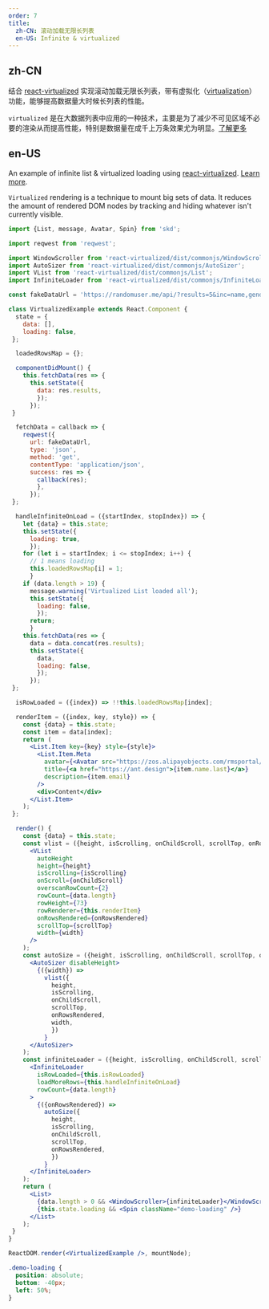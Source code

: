 ```yaml
---
order: 7
title:
  zh-CN: 滚动加载无限长列表
  en-US: Infinite & virtualized
---
```


## zh-CN

结合 [react-virtualized](https://github.com/bvaughn/react-virtualized) 实现滚动加载无限长列表，带有虚拟化（[virtualization](https://blog.jscrambler.com/optimizing-react-rendering-through-virtualization/)）功能，能够提高数据量大时候长列表的性能。

`virtualized` 是在大数据列表中应用的一种技术，主要是为了减少不可见区域不必要的渲染从而提高性能，特别是数据量在成千上万条效果尤为明显。[了解更多](https://blog.jscrambler.com/optimizing-react-rendering-through-virtualization/)

## en-US

An example of infinite list & virtualized loading using [react-virtualized](https://github.com/bvaughn/react-virtualized). [Learn more](https://blog.jscrambler.com/optimizing-react-rendering-through-virtualization/).

`Virtualized` rendering is a technique to mount big sets of data. It reduces the amount of rendered DOM nodes by tracking and hiding whatever isn't currently visible.

```jsx
import {List, message, Avatar, Spin} from 'skd';

import reqwest from 'reqwest';

import WindowScroller from 'react-virtualized/dist/commonjs/WindowScroller';
import AutoSizer from 'react-virtualized/dist/commonjs/AutoSizer';
import VList from 'react-virtualized/dist/commonjs/List';
import InfiniteLoader from 'react-virtualized/dist/commonjs/InfiniteLoader';

const fakeDataUrl = 'https://randomuser.me/api/?results=5&inc=name,gender,email,nat&noinfo';

class VirtualizedExample extends React.Component {
  state = {
    data: [],
    loading: false,
 };

  loadedRowsMap = {};

  componentDidMount() {
    this.fetchData(res => {
      this.setState({
        data: res.results,
        });
      });
 }

  fetchData = callback => {
    reqwest({
      url: fakeDataUrl,
      type: 'json',
      method: 'get',
      contentType: 'application/json',
      success: res => {
        callback(res);
        },
      });
 };

  handleInfiniteOnLoad = ({startIndex, stopIndex}) => {
    let {data} = this.state;
    this.setState({
      loading: true,
      });
    for (let i = startIndex; i <= stopIndex; i++) {
      // 1 means loading
      this.loadedRowsMap[i] = 1;
      }
    if (data.length > 19) {
      message.warning('Virtualized List loaded all');
      this.setState({
        loading: false,
        });
      return;
      }
    this.fetchData(res => {
      data = data.concat(res.results);
      this.setState({
        data,
        loading: false,
        });
      });
 };

  isRowLoaded = ({index}) => !!this.loadedRowsMap[index];

  renderItem = ({index, key, style}) => {
    const {data} = this.state;
    const item = data[index];
    return (
      <List.Item key={key} style={style}>
        <List.Item.Meta
          avatar={<Avatar src="https://zos.alipayobjects.com/rmsportal/ODTLcjxAfvqbxHnVXCYX.png" />}
          title={<a href="https://ant.design">{item.name.last}</a>}
          description={item.email}
        />
        <div>Content</div>
      </List.Item>
    );
 };

  render() {
    const {data} = this.state;
    const vlist = ({height, isScrolling, onChildScroll, scrollTop, onRowsRendered, width}) => (
      <VList
        autoHeight
        height={height}
        isScrolling={isScrolling}
        onScroll={onChildScroll}
        overscanRowCount={2}
        rowCount={data.length}
        rowHeight={73}
        rowRenderer={this.renderItem}
        onRowsRendered={onRowsRendered}
        scrollTop={scrollTop}
        width={width}
      />
    );
    const autoSize = ({height, isScrolling, onChildScroll, scrollTop, onRowsRendered}) => (
      <AutoSizer disableHeight>
        {({width}) =>
          vlist({
            height,
            isScrolling,
            onChildScroll,
            scrollTop,
            onRowsRendered,
            width,
            })
          }
      </AutoSizer>
    );
    const infiniteLoader = ({height, isScrolling, onChildScroll, scrollTop}) => (
      <InfiniteLoader
        isRowLoaded={this.isRowLoaded}
        loadMoreRows={this.handleInfiniteOnLoad}
        rowCount={data.length}
      >
        {({onRowsRendered}) =>
          autoSize({
            height,
            isScrolling,
            onChildScroll,
            scrollTop,
            onRowsRendered,
            })
          }
      </InfiniteLoader>
    );
    return (
      <List>
        {data.length > 0 && <WindowScroller>{infiniteLoader}</WindowScroller>}
        {this.state.loading && <Spin className="demo-loading" />}
      </List>
    );
 }
}

ReactDOM.render(<VirtualizedExample />, mountNode);
```

```css
.demo-loading {
  position: absolute;
  bottom: -40px;
  left: 50%;
}
```
